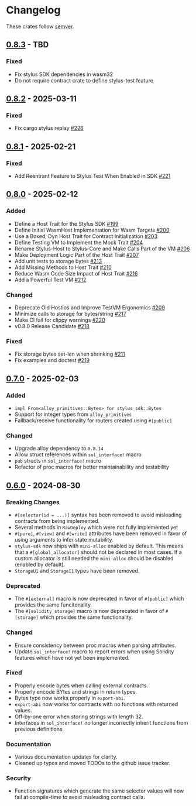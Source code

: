 # Changelog

These crates follow [semver](https://semver.org).

## [0.8.3](https://github.com/OffchainLabs/stylus-sdk-rs/releases/tag/v0.8.3) - TBD

### Fixed

- Fix stylus SDK dependencies in wasm32
- Do not require contract crate to define stylus-test feature

## [0.8.2](https://github.com/OffchainLabs/stylus-sdk-rs/releases/tag/v0.8.2) - 2025-03-11

### Fixed

- Fix cargo stylus replay [#226](https://github.com/OffchainLabs/stylus-sdk-rs/pull/226)

## [0.8.1](https://github.com/OffchainLabs/stylus-sdk-rs/releases/tag/v0.8.1) - 2025-02-21

### Fixed

- Add Reentrant Feature to Stylus Test When Enabled in SDK [#221](https://github.com/OffchainLabs/stylus-sdk-rs/pull/221)

## [0.8.0](https://github.com/OffchainLabs/stylus-sdk-rs/releases/tag/v0.8.0) - 2025-02-12

### Added

- Define a Host Trait for the Stylus SDK [#199](https://github.com/OffchainLabs/stylus-sdk-rs/pull/199)
- Define Initial WasmHost Implementation for Wasm Targets [#200](https://github.com/OffchainLabs/stylus-sdk-rs/pull/200)
- Use a Boxed, Dyn Host Trait for Contract Initialization [#203](https://github.com/OffchainLabs/stylus-sdk-rs/pull/203)
- Define Testing VM to Implement the Mock Trait [#204](https://github.com/OffchainLabs/stylus-sdk-rs/pull/204)
- Rename Stylus-Host to Stylus-Core and Make Calls Part of the VM [#206](https://github.com/OffchainLabs/stylus-sdk-rs/pull/206)
- Make Deployment Logic Part of the Host Trait [#207](https://github.com/OffchainLabs/stylus-sdk-rs/pull/207)
- Add unit tests to storage bytes [#213](https://github.com/OffchainLabs/stylus-sdk-rs/pull/213)
- Add Missing Methods to Host Trait [#210](https://github.com/OffchainLabs/stylus-sdk-rs/pull/210)
- Reduce Wasm Code Size Impact of Host Trait [#216](https://github.com/OffchainLabs/stylus-sdk-rs/pull/216)
- Add a Powerful Test VM [#212](https://github.com/OffchainLabs/stylus-sdk-rs/pull/212)

### Changed

- Deprecate Old Hostios and Improve TestVM Ergonomics [#209](https://github.com/OffchainLabs/stylus-sdk-rs/pull/209)
- Minimize calls to storage for bytes/string [#217](https://github.com/OffchainLabs/stylus-sdk-rs/pull/217)
- Make CI fail for clippy warnings [#220](https://github.com/OffchainLabs/stylus-sdk-rs/pull/220)
- v0.8.0 Release Candidate [#218](https://github.com/OffchainLabs/stylus-sdk-rs/pull/218)

### Fixed

- Fix storage bytes set-len when shrinking [#211](https://github.com/OffchainLabs/stylus-sdk-rs/pull/211)
- Fix examples and doctest [#219](https://github.com/OffchainLabs/stylus-sdk-rs/pull/219)

## [0.7.0](https://github.com/OffchainLabs/stylus-sdk-rs/releases/tag/v0.7.0) - 2025-02-03

### Added

- `impl From<alloy_primitives::Bytes> for stylus_sdk::Bytes`
- Support for integer types from `alloy_primitives`
- Fallback/receive functionality for routers created using `#[public]`

### Changed

- Upgrade alloy dependency to `0.8.14`
- Allow struct references within `sol_interface!` macro
- `pub` structs in `sol_interface!` macro
- Refactor of proc macros for better maintainability and testability


## [0.6.0](https://github.com/OffchainLabs/stylus-sdk-rs/releases/tag/v0.6.0) - 2024-08-30

### Breaking Changes

- `#[selector(id = ...)]` syntax has been removed to avoid misleading contracts
  from being implemented.
- Several methods in `RawDeploy` which were not fully implemented yet
- `#[pure]`, `#[view]` and `#[write]` attributes have been removed in favor of
  using arguments to infer state mutability.
- `stylus-sdk` now ships with `mini-alloc` enabled by default. This means that
  a `#[global_allocator]` should not be declared in most cases. If a custom
  allocator is still needed the `mini-alloc` should be disabled (enabled by
  default).
- `StorageU1` and `StorageI1` types have been removed.

### Deprecated

- The `#[external]` macro is now deprecated in favor of `#[public]` which
  provides the same funcitonality.
- The `#[solidity_storage]` macro is now deprecated in favor of `#[storage]`
  which provides the same functionality.

### Changed

- Ensure consistency between proc macros when parsing attributes.
- Update `sol_interface!` macro to report errors when using Solidity features
  which have not yet been implemented.

### Fixed

- Properly encode bytes when calling external contracts.
- Properly encode BYtes and strings in return types.
- Bytes type now works properly in `export-abi`.
- `export-abi` now works for contracts with no functions with returned values.
- Off-by-one error when storing strings with length 32.
- Interfaces in `sol_interface!` no longer incorrectly inherit functions from
  previous definitions.

### Documentation

- Various documentation updates for clarity.
- Cleaned up typos and moved TODOs to the github issue tracker.

### Security

- Function signatures which generate the same selector values will now fail
  at compile-time to avoid misleading contract calls.
